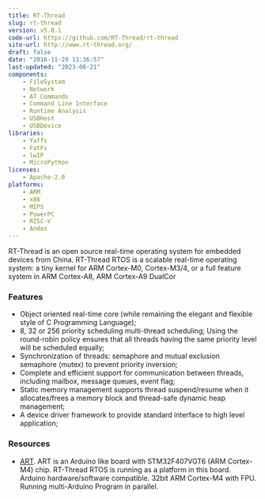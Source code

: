 ```yaml
---
title: RT-Thread
slug: rt-thread
version: v5.0.1
code-url: https://github.com/RT-Thread/rt-thread
site-url: http://www.rt-thread.org/
draft: false
date: "2016-11-29 11:36:57"
last-updated: "2023-08-21"
components:
    - FileSystem
    - Network
    - AT Commands
    - Command Line Interface
    - Runtime Analysis
    - USBHost
    - USBDevice
libraries:
    - Yaffs
    - FatFs
    - lwIP
    - MicroPython
licenses:
    - Apache-2.0
platforms:
    - ARM
    - x86
    - MIPS
    - PowerPC
    - RISC-V
    - Andes
---
```

RT-Thread is an open source real-time operating system for embedded devices from China. RT-Thread RTOS is a scalable real-time operating system: a tiny kernel for ARM Cortex-M0, Cortex-M3/4, or a full feature system in ARM Cortex-A8, ARM Cortex-A9 DualCor

<!--more-->

### Features

- Object oriented real-time core (while remaining the elegant and flexible style of C Programming Language);
- 8, 32 or 256 priority scheduling multi-thread scheduling; Using the round-robin policy ensures that all threads having the same priority level will be scheduled equally;
- Synchronization of threads: semaphore and mutual exclusion semaphore (mutex) to prevent priority inversion;
- Complete and efficient support for communication between threads, including mailbox, message queues, event flag;
- Static memory management supports thread suspend/resume when it allocates/frees a memory block and thread-safe dynamic heap management;
- A device driver framework to provide standard interface to high level application;

### Resources

- [ART](https://github.com/RT-Thread/ART). ART is an Arduino like board with STM32F407VGT6 (ARM Cortex-M4) chip. RT-Thread RTOS is running as a platform in this board. Arduino hardware/software compatible. 32bit ARM Cortex-M4 with FPU. Running multi-Arduino Program in parallel.
